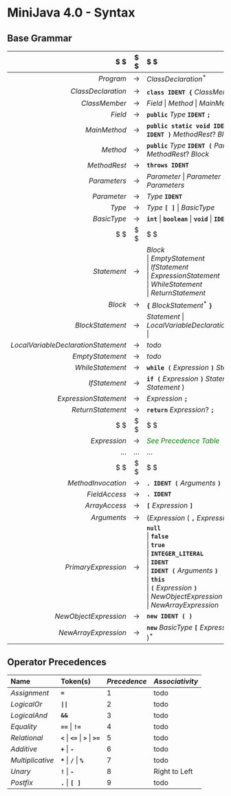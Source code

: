 # MiniJava 4.0 - Syntax

## Base Grammar

$ $                                 | $ $   | $ $
---:                                | :---: |:---
$Program$                           | $\to$ | $ClassDeclaration^ \ast$
$ClassDeclaration$                  | $\to$ | **`class IDENT {`** $ClassMember^ \ast$ **`}`**
$ClassMember$                       | $\to$ | $Field$ $\|$ $Method$ $\|$ $MainMethod$
$Field$                             | $\to$ | **`public`** $Type$ **`IDENT`** **`;`**
$MainMethod$                        | $\to$ | **`public static void IDENT (`** $Type$ **`IDENT )`** $MethodRest ?$ $Block$
$Method$                            | $\to$ | **`public`** $Type$ **`IDENT (`** $Parameters?$ **`)`** $MethodRest ?$ $Block$
$MethodRest$                        | $\to$ | **`throws IDENT`**
$Parameters$                        | $\to$ | $Parameter$ $\|$ $Parameter$ **`,`** $Parameters$
$Parameter$                         | $\to$ | $Type$ **`IDENT`**
$Type$                              | $\to$ | $Type$ **`[ ]`** $\|$ $BasicType$
$BasicType$                         | $\to$ | **`int`** $\|$ **`boolean`** $\|$ **`void`** $\|$ **`IDENT`** $\|$ 
$ $                                 | $ $   | $ $
$Statement$                         | $\to$ | $Block$ <br/>$\|$ $EmptyStatement$ <br/>$\|$ $IfStatement$ <br/>$\|$ $ExpressionStatement$ <br/>$\|$ $WhileStatement$ <br/>$\|$ $ReturnStatement$
$Block$                             | $\to$ | **`{`** $BlockStatement^ \ast$ **`}`**
$BlockStatement$                    | $\to$ | $Statement$ $\|$ $LocalVariableDeclarationStatement$ $\|$
$LocalVariableDeclarationStatement$ | $\to$ | $todo$
$EmptyStatement$                    | $\to$ | $todo$
$WhileStatement$                    | $\to$ | **`while (`** $Expression$ **`)`** $Statement$
$IfStatement$                       | $\to$ | **`if (`** $Expression$ **`)`** $Statement$ $($ **`else`** $Statement$ $)$ 
$ExpressionStatement$               | $\to$ | $Expression$ **`;`**
$ReturnStatement$                   | $\to$ | **`return`** $Expression ?$ **`;`**
$ $                                 | $ $   | $ $
$Expression$                        | $\to$ | <span style="color:green">*See Precedence Table*</span>
$\dots$                             | $\dots$   | $\dots$
$ $                                 | $ $   | $ $
$MethodInvocation$                  | $\to$ | **`. IDENT (`** $Arguments$ **`)`**
$FieldAccess$                       | $\to$ | **`. IDENT`**
$ArrayAccess$                       | $\to$ | **`[`** $Expression$ **`]`**
$Arguments$                         | $\to$ | $( Expression$ $($ **`,`** $Expression)^ \ast)?$
$PrimaryExpression$                 | $\to$ | **`null`** <br/>$\|$ **`false`** <br/>$\|$ **`true`** <br/>$\|$ **`INTEGER_LITERAL`** <br/>$\|$ **`IDENT`** <br/>$\|$ **`IDENT (`** $Arguments$ **`)`** <br/>$\|$  **`this`** <br/>$\|$  **`(`** $Expression$ **`)`** <br/>$\|$ $NewObjectExpression$ <br/>$\|$ $NewArrayExpression$
$NewObjectExpression$               | $\to$ | **`new IDENT ( )`**
$NewArrayExpression$                | $\to$ | **`new`** $BasicType$ **`[`** $Expression$ **`]`** $($ **`[ ]`** $)^ \ast$


## Operator Precedences

**Name**                            | **Token(s)**                                      | *Precedence* | *Associativity*
:---                                |:---                                               | :---         | :---
$Assignment$                        | **`=`**                                           | $1$          | todo
$LogicalOr$                         | **`\|\|`**                                        | $2$          | todo
$LogicalAnd$                        | **`&&`**                                          | $3$          | todo
$Equality$                          | **`==`** $\|$ **`!=`**                            | $4$          | todo
$Relational$                        | **`<`** $\|$ **`<=`** $\|$ **`>`** $\|$ **`>=`**  | $5$          | todo
$Additive$                          | **`+`** $\|$ **`-`**                              | $6$          | todo
$Multiplicative$                    | **`*`** $\|$ **`/`** $\|$ **`%`**               | $7$          | todo
$Unary$                             | **`!`** $\|$ **`-`**                            | $8$          | Right to Left
$Postfix$                           | **`.`** $\|$ **`[ ]`**                          | $9$          | todo
